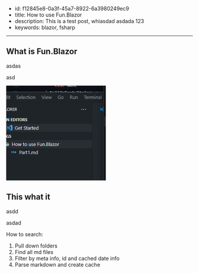- id: f12845e8-0a3f-45a7-8922-6a3980249ec9
- title: How to use Fun.Blazor
- description: This is a test post, whiasdad asdada 123
- keywords: blazor, fsharp
---

## What is Fun.Blazor

asdas

asd

![Test image](./asdasd.png)

## This what it 

asdd

asdad

How to search:

1. Pull down folders
2. Find all md files
3. Filter by meta info, id and cached date info
4. Parse markdown and create cache
